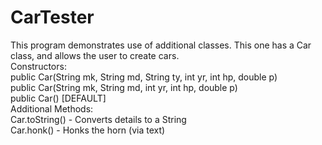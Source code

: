 # CarTester
This program demonstrates use of additional classes. This one has a Car class, and allows the user to create cars. <br>
Constructors: <br>
public Car(String mk, String md, String ty, int yr, int hp, double p) <br>
public Car(String mk, String md, int yr, int hp, double p) <br>
public Car() [DEFAULT] <br>
Additional Methods:  <br>
Car.toString() - Converts details to a String <br>
Car.honk() - Honks the horn (via text)
